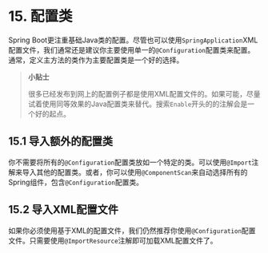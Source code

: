 # 15. 配置类

Spring Boot更注重基础Java类的配置。尽管也可以使用`SpringApplication`XML配置文件，我们通常还是建议你主要使用单一的`@Configuration`配置类来配置。通常，定义主方法的类作为主要配置类是一个好的选择。

> **小贴士**
> 
> 很多已经发布到网上的配置例子都是使用XML配置文件的。如果可能，尽量试着使用同等效果的Java配置类来替代。搜索`Enable`开头的的注解会是一个好的起点。

## 15.1 导入额外的配置类

你不需要将所有的`@Configuration`配置类放如一个特定的类。可以使用`@Import`注解来导入其他的配置类。或者，你可以使用`@ComponentScan`来自动选择所有的Spring组件，包含`@Configuration`配置类。

## 15.2 导入XML配置文件

如果你必须使用基于XML的配置文件，我们仍然推荐你使用`@Configuration`配置文件。只需要使用`@ImportResource`注解即可加载XML配置文件了。






